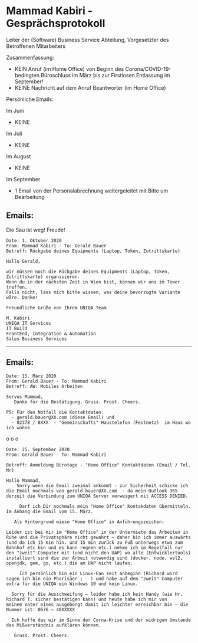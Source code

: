 # Mammad Kabiri   - Gesprächsprotokoll

Leiter der (Software) Business Service Abteilung, Vorgesetzter des Betroffenen Mitarbeiters

Zusammenfassung:

- KEIN Anruf (im Home Office) von Beginn des Corona/COVID-19-bedingten Büroschluss im März bis zur Firstlosen Entlassung im September!
- KEINE Nachricht auf dem Anruf Beantworter (im Home Office)


Persönliche Emails:

Im Juni

- KEINE

Im Juli  

- KEINE

Im August

- KEINE

Im September

- 1 Email von der Personalabrechnung weitergeleitet mit Bitte um Bearbeitung


## Emails:

Die Sau ist weg! Freude!

```
Date: 1. Oktober 2020
From: Mammad Kabiri - To: Gerald Bauer 
Betreff: Rückgabe deines Equipments (Laptop, Token, Zutrittskarte)

Hallo Gerald,

wir müssen noch die Rückgabe deines Equipments (Laptop, Token, Zutrittskarte) organisieren.
Wenn du in der nächsten Zeit in Wien bist, können wir uns im Tower treffen. 
Falls nicht, lass mich bitte wissen, was deine bevorzugte Variante wäre. Danke!

Freundliche Grüße von Ihrem UNIQA Team

M. Kabiri
UNIQA IT Services
IT Build
FrontEnd, Integration & Automation
Sales Business Services
```

---

## Emails:


```
Date: 15. März 2020
From: Gerald Bauer - To: Mammad Kabiri
Betreff: AW: Mobiles Arbeiten

Servus Mammad,
   Danke für die Bestätigung. Gruss. Prost. Cheers.

PS: Für den Notfall die Kontaktdaten:
  - gerald.bauer@XX.com (diese Email) und
  - 02378 / 8XXX  - "Gemeinschafts" Haustelefon (Festnetz)  im Haus wo ich wohne
```

  o o o

```
Date: 25. September 2020
From: Gerald Bauer - To: Mammad Kabiri

Betreff: Anmeldung Bürotage - "Home Office" Kontaktdaten (Email / Tel. Nr)

Hallo Mammad,
    Sorry wenn die Email zweimal ankommt - zur Sicherheit schicke ich
die Email nochmals von gerald.bauer@XX.com  - da mein Outlook 365
derzeit die Verbindung zum UNIQA Server verweigert mit ACCESS DENIED.

     Darf ich Dir nochmals mein "Home Office" Kontakdaten übermitteln.
Im Anhang die Email vom 15. März.

   Als Hintergrund wieso "Home Office" in Anführungszeichen:

Leider ist bei mir im "Home Office" in der Untermiete das Arbeiten in
Ruhe und die Privatsphäre nicht gewahrt – daher bin ich immer auswärts
(und da ich 15 min hin. und 15 min zurück zu Fuß unterwegs etwa zum
Bahnhof etc bin und es kann regnen etc.) nehme ich im Regelfall nur
den "zweit" Computer mit (und nicht den UAP) wo alle (Entwicklertools)
installiert sind die zur Arbeit notwendig sind (docker, node, wsl2,
openjdk, gem, go, etc.) die am UAP nicht laufen.

     Ich persönlich bin ein Linux-Fan seit anbeginn (Richard wird
sagen ich bin ein Pharisäer ; - ) und habe auf dem "zweit" Computer
extra für die UNIQA ein Windows 10 und kein Linux.

  Sorry für die Ausschweifung – leider habe ich kein Handy (wie Hr.
Richard T. sicher bestätigen kann) und heute habe ich mir von
meinem Vater eines ausgeborgt damit ich leichter erreichbar bin – die
Nummer ist: 0676 – 40XXXXX

  Ich hoffe das wir im Sinne der Corna-Krise und der widrigen Umstände
das Mißverständnis aufklären können.

   Gruss. Prost. Cheers.
```
